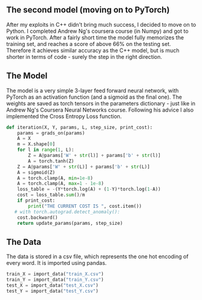 ## The second model (moving on to PyTorch)

After my exploits in C++ didn't bring much success, I decided to move on to Python.
I completed Andrew Ng's coursera course (in Numpy) and got to work in PyTorch.
After a fairly short time the model fully memorizes the training set, and reaches a score of above 66% on the testing set.
Therefore it achieves similar accuracy as the C++ model, but is much shorter in terms of code - surely the step in the right direction.

## The Model

The model is a very simple 3-layer feed forward neural network, with PyTorch as an activation function (and a sigmoid as the final one). The weights are saved as torch tensors in the parameters dictionary - just like in Andrew Ng's Coursera Neural Networks course. Following his advice I also implemented the Cross Entropy Loss function.

```python
def iteration(X, Y, params, L, step_size, print_cost):
    params = grads_on(params)
    A = X
    m = X.shape[0]
    for l in range(1, L):
        Z = A@params['W' + str(l)] + params['b' + str(l)]
        A = torch.tanh(Z)
    Z = A@params['W' + str(L)] + params['b' + str(L)]
    A = sigmoid(Z)
    A = torch.clamp(A, min=1e-8)
    A = torch.clamp(A, max=1 - 1e-8)
    loss_table = -(Y*torch.log(A) + (1-Y)*torch.log(1-A))
    cost = loss_table.sum()/m
    if print_cost:
        print("THE CURRENT COST IS ", cost.item())
   # with torch.autograd.detect_anomaly():
    cost.backward()
    return update_params(params, step_size)
```

## The Data
The data is stored in a csv file, which represents the one hot encoding of every word. It is imported using pandas.
```python
train_X = import_data("train_X.csv")
train_Y = import_data("train_Y.csv")
test_X = import_data("test_X.csv")
test_Y = import_data("test_Y.csv")
```
